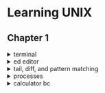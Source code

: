 # Learning UNIX

## Chapter 1
<details>
  <summary> terminal</summary>
  
  emacs
  ```
  ctl-a # go begining
  ctl-k # kill to end
  ctl-e # go to end
  
  set -o vi / emacs
  ctl-r # search back in time
  ctl-o # enter 
  ctl-g # quit history search 

  ctl-e # end of line 
  ctl-a # start of lien 

  history # show history 
  !1 # run the specific history 
  !ping # search run lastest that matched :p
  !! # run previous
  ```
</details>


<details>
  <summary>ed editor </summary>
  
  ```
  $ ed
  a
  .
  w junk, q
  
  r temp # read how many bypes

  $ ed junk
  ,p # print all content
  s/great/greatest
  w, q
  ```
</details>

<details>
  <summary>tail, diff, and pattern matching</summary>
  
  ls
  ```
  ls -lt # last modification
  ls -lrt
  ls -f # list in order of recent modifed 
  
  ls -lu # show time of usage 
  ls -lc # show permission change time (inode change)
  ls -lut # last modificaiton 
  ls -i $ show inode number （ln and mv same inode) 
  ```
  od and diff
  ```
  od -c # dump into character 
  od -cb # character with binary 

  grep to tobe fleas, -v # lines without the pattern
  sort poem # sort line by first character
  ls | sort -r , -n

  tail -1 poem # last one, default 10 lines 

  cmp poem new_poem 

  diff poem new_poem # c2c means line 2 in file1 needs to be changed to file2's line 2
  ```

  pattern matching
  ```
  rm lecture? # match same length but differ single character
  ls -1 ch?.1 
  echo lecture*
  ls \? or '?" # escape ?
  ```
</details>

<details>
  <summary>processes</summary>
  
  ```
  &
  wait
  ps -ag # list all users' processes

  # tty: native terminal device
  # pts: psuedo terminal 

  nohup ./sleepy.sh & # nohup.out
  nice expensive-cmd &
  at 1130 <file1 # not working? 
  ```

  set time and bash
  ```
  timedatectl set-timezone America/Chicago
  echo "PS1='yes sir? '" > .profile

  b=/home/cc
  cd 
  export b # other program can use b
  ```
  
</details>
  
<details>
  <summary>calculator bc</summary>
  
  ```
  bc -l # using math library, setting scale=20
  ```
</details>
